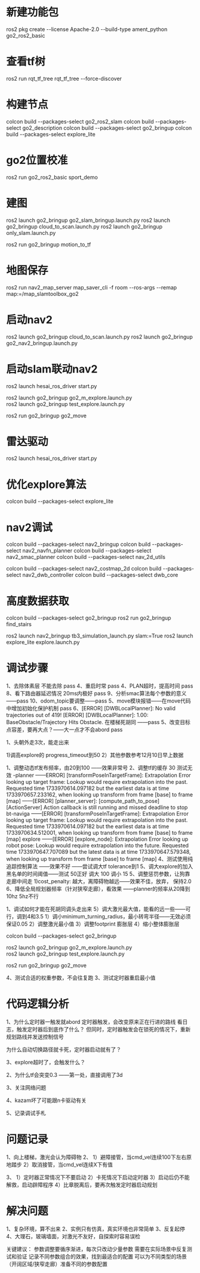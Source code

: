# 新建功能包
ros2 pkg create --license Apache-2.0 --build-type ament_python go2_ros2_basic

# 查看tf树
ros2 run rqt_tf_tree rqt_tf_tree --force-discover

# 构建节点
colcon build --packages-select go2_ros2_slam
colcon build --packages-select go2_description
colcon build --packages-select go2_bringup
colcon build --packages-select explore_lite

# go2位置校准
ros2 run go2_ros2_basic sport_demo 

# 建图
ros2 launch go2_bringup go2_slam_bringup.launch.py 
ros2 launch go2_bringup cloud_to_scan.launch.py
ros2 launch go2_bringup only_slam.launch.py 

ros2 run go2_bringup motion_to_tf 

# 地图保存
ros2 run nav2_map_server map_saver_cli -f room --ros-args --remap map:=/map_slamtoolbox_go2

# 启动nav2
ros2 launch go2_bringup cloud_to_scan.launch.py
ros2 launch go2_bringup go2_nav2_bringup.launch.py

# 启动slam联动nav2
ros2 launch hesai_ros_driver start.py

ros2 launch go2_bringup go2_m_explore.launch.py 	
ros2 launch go2_bringup test_explore.launch.py 

ros2 run go2_bringup go2_move

# 雷达驱动
ros2 launch hesai_ros_driver start.py


# 优化explore算法
colcon build --packages-select explore_lite

# nav2调试

colcon build --packages-select nav2_bringup
colcon build --packages-select nav2_navfn_planner
colcon build --packages-select nav2_smac_planner
colcon build --packages-select nav_2d_utils

colcon build --packages-select nav2_costmap_2d
colcon build --packages-select nav2_dwb_controller
colcon build --packages-select dwb_core


# 高度数据获取
colcon build --packages-select go2_bringup
ros2 run go2_bringup find_stairs

ros2 launch nav2_bringup tb3_simulation_launch.py slam:=True
ros2 launch explore_lite explore.launch.py

# 调试步骤
1、去除体素层 不能去除 pass
4、重启时常   pass
4、PLAN超时，提高时间 pass
8、看下路由器延迟情况 20ms内极好 pass
9、分析smac算法每个参数的意义——pass
10、odom_topic要调整——pass
5、move模块报错——在move代码中增加初始化保护机制 pass
6、[ERROR] [DWBLocalPlanner]: No valid trajectories out of 419! 
[ERROR] [DWBLocalPlanner]: 1.00: BaseObstacle/Trajectory Hits Obstacle.  在楼梯死胡同 ——pass
5、改变目标点容差，要再大点？——大一点才不会abord pass 




1、头朝外走3次，能走出来

1)调高explore的 progress_timeout到50
2）其他参数参考12月10日早上数据

1、调整动态tf发布频率，由20到100 ——效果非常号
2、调整tf的缓存 30 测试无效
-planner
——ERROR] [transformPoseInTargetFrame]: Extrapolation Error looking up target frame: Lookup would require extrapolation into the past.  Requested time 1733970614.097182 but the earliest data is at time 1733970657.233162, when looking up transform from frame [base] to frame [map]
——[ERROR] [planner_server]: [compute_path_to_pose] [ActionServer] Action callback is still running and missed deadline to stop
bt-naviga
——[ERROR] [transformPoseInTargetFrame]: Extrapolation Error looking up target frame: Lookup would require extrapolation into the past.  Requested time 1733970614.097182 but the earliest data is at time 1733970634.512001, when looking up transform from frame [base] to frame [map]
explore
——[ERROR] [explore_node]: Extrapolation Error looking up robot pose: Lookup would require extrapolation into the future.  Requested time 1733970647.707089 but the latest data is at time 1733970647.579348, when looking up transform from frame [base] to frame [map]
4、测试使用纯追踪控制算法 ——效果不好
——尝试调大tf tolerance到1
5、调大explore的加入黑名单的时间阈值——测试 50正好
调大 100
调小 15
5、调整惩罚参数，让狗靠走廊中间走
    1)cost_penalty: 越大，离障碍物越远——效果不佳，放弃， 保持2.0
6、降低全局规划器频率（针对狭窄走廊），看效果
——planner的频率从20降到10hz  5hz不行


1、调试如何才能在死胡同调头走出来
    5）调大激光最大值，能看的远一些——可行，调到4和3.5
    1）调小minimum_turning_radius，最小转弯半径——无效必须保证0.05
    2）调整激光最小值
    3）调整footprint 膨胀层
    4）缩小整体膨胀层
    

colcon build --packages-select go2_bringup

ros2 launch go2_bringup go2_m_explore.launch.py 	
ros2 launch go2_bringup test_explore.launch.py 

ros2 run go2_bringup go2_move

4、测试合适的权重参数，不会往复跑
3、测试定时器重启最小值


# 代码逻辑分析
1、为什么定时器一触发就abord
定时器触发，会改变原来正在行进的路线
看日志，触发定时器后到底作了什么？
但同时，定时器触发会在锁死的情况下，重新规划路线并发送控制信号

为什么自动切换路径就卡死，定时器启动就有了？

3、explore超时了，会触发什么？

2、为什么tf会突变0.3
——第一处，直接调用了3d

3、关注网络问题

4、kazam坏了可能跟n卡驱动有关

5、记录调试手札


# 问题记录

1、向上楼梯，激光会认为障碍物
2、
1）避障接管，当cmd_vel连续100下左右原地踏步
2）取消接管，当cmd_vel连续X下有值

3、
1）定时器正常情况下不要启动
2）卡死情况下启动定时器
3）启动后仍不能解救，启动辟障程序
4）比章脱离后，要再次触发定时器启动规划


# 解决问题
1、复杂环境，算不出来
2、实例只有仿真，真实环境也非常简单
3、反复起停
4、大理石，玻璃墙面，对激光不友好，自探索时容易误检

关键建议：
参数调整要循序渐进，每次只改动少量参数
需要在实际场景中反复测试和验证
记录不同参数组合的效果，找到最适合的配置
可以为不同类型的场景（开阔区域/狭窄走廊）准备不同的参数配置



